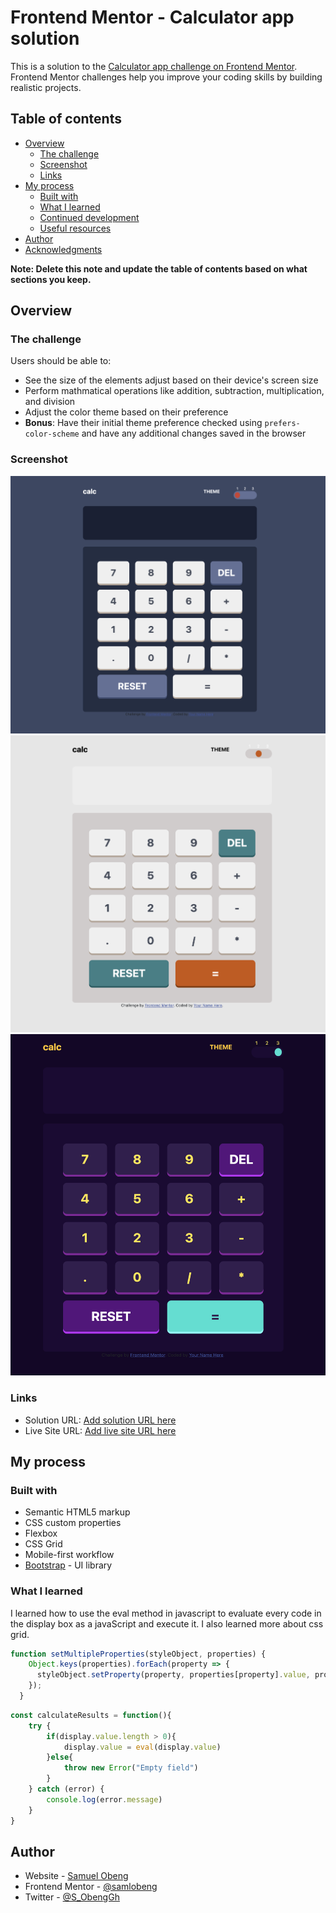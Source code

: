 # Frontend Mentor - Calculator app solution

This is a solution to the [Calculator app challenge on Frontend Mentor](https://www.frontendmentor.io/challenges/calculator-app-9lteq5N29). Frontend Mentor challenges help you improve your coding skills by building realistic projects. 

## Table of contents

- [Overview](#overview)
  - [The challenge](#the-challenge)
  - [Screenshot](#screenshot)
  - [Links](#links)
- [My process](#my-process)
  - [Built with](#built-with)
  - [What I learned](#what-i-learned)
  - [Continued development](#continued-development)
  - [Useful resources](#useful-resources)
- [Author](#author)
- [Acknowledgments](#acknowledgments)

**Note: Delete this note and update the table of contents based on what sections you keep.**

## Overview

### The challenge

Users should be able to:

- See the size of the elements adjust based on their device's screen size
- Perform mathmatical operations like addition, subtraction, multiplication, and division
- Adjust the color theme based on their preference
- **Bonus**: Have their initial theme preference checked using `prefers-color-scheme` and have any additional changes saved in the browser

### Screenshot

![](./images/Screenshot1.png)
![](./images/Screenshot2.png)
![](./images/Screenshot3.png)

### Links

- Solution URL: [Add solution URL here](https://github.com/samlobeng/calculator-ap)
- Live Site URL: [Add live site URL here](https://samlobeng.github.io/calculator-app/)

## My process

### Built with

- Semantic HTML5 markup
- CSS custom properties
- Flexbox
- CSS Grid
- Mobile-first workflow
- [Bootstrap](https://getbootstrap.com/) - UI library


### What I learned

I learned how to use the eval method in javascript to evaluate every code in the display box as a javaScript and execute it.
I also learned more about css grid.

```js
function setMultipleProperties(styleObject, properties) {
    Object.keys(properties).forEach(property => {
      styleObject.setProperty(property, properties[property].value, properties[property].priority);
    });
  }
```
```js
const calculateResults = function(){
    try {
        if(display.value.length > 0){
            display.value = eval(display.value)
        }else{
            throw new Error("Empty field")
        }
    } catch (error) {
        console.log(error.message)
    }
}
```


## Author

- Website - [Samuel Obeng](https://github.com/samlobeng/)
- Frontend Mentor - [@samlobeng](https://www.frontendmentor.io/profile/samlobeng)
- Twitter - [@S_ObengGh](https://www.twitter.com/S_ObengGh)

